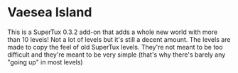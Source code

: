 # Vaesea Island
This is a SuperTux 0.3.2 add-on that adds a whole new world with more than 10 levels! Not a lot of levels but it's still a decent amount.
The levels are made to copy the feel of old SuperTux levels. They're not meant to be too difficult and they're meant to be very simple (that's why there's barely any "going up" in most levels)
